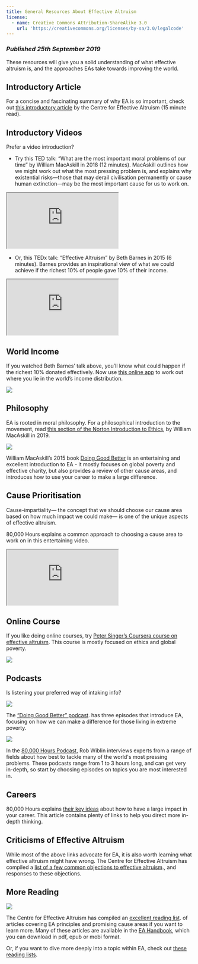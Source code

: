 ```yaml
---
title: General Resources About Effective Altruism
license:
  - name: Creative Commons Attribution-ShareAlike 3.0
    url: 'https://creativecommons.org/licenses/by-sa/3.0/legalcode'
---
```

### _Published 25th September 2019_

These resources will give you a solid understanding of what effective altruism is, and the approaches EAs take towards improving the world. 


## Introductory Article

For a concise and fascinating summary of why EA is so important, check out <a target="_blank" href="https://www.effectivealtruism.org/articles/introduction-to-effective-altruism/">this introductory article</a> by the Centre for Effective Altruism (15 minute read). 

## Introductory Videos

Prefer a video introduction? 

* Try this TED talk: “What are the most important moral problems of our time” by William MacAskill in 2018 (12 minutes). MacAskill outlines how we might work out what the most pressing problem is, and explains why existential risks—those that may derail civilisation permanently or cause human extinction—may be the most important cause for us to work on. 

<div class="textAlignCenter">
<iframe class="article_video"
src="https://www.youtube.com/embed/ ">
</iframe>
</div>
 

* Or, this TEDx talk: “Effective Altruism” by Beth Barnes in 2015 (6 minutes). Barnes provides an inspirational view of what we could achieve if the richest 10% of people gave 10% of their income.

<div class="textAlignCenter">
<iframe class="article_video"
src="https://www.youtube.com/embed/ ">
</iframe>
</div>
 


## World Income 

If you watched Beth Barnes’ talk above, you’ll know what could happen if the richest 10% donated effectively. Now use <a target="_blank" href="https://www.givingwhatwecan.org/get-involved/how-rich-am-i/">this online app</a> to work out where you lie in the world’s income distribution. 

<p class="large_image_wrapper">
<img src="/img/howrichami.png" />
</p>

 

## Philosophy

EA is rooted in moral philosophy. For a philosophical introduction to the movement, read <a target="_blank" href="https://drive.google.com/file/d/1xs22x9UIuvym--MfAUtQsZ-GVqTqXeEs/view">this section of the Norton Introduction to Ethics</a>, by William MacAskill in 2019.  

<p class="large_image_wrapper">
<img src="/img/dgb.png" />
</p>


 
William MacAskill’s 2015 book <a target="_blank" href="https://www.effectivealtruism.org/doing-good-better/">Doing Good Better</a> is an entertaining and excellent introduction to EA - it mostly focuses on global poverty and effective charity, but also provides a review of other cause areas, and introduces how to use your career to make a large difference.  

## Cause Prioritisation
Cause-impartiality— the concept that we should choose our cause area based on how much impact we could make— is one of the unique aspects of effective altruism. 

80,000 Hours explains a common approach to choosing a cause area to work on in this entertaining video. 
 

<div class="textAlignCenter">
<iframe class="article_video"
src="https://www.youtube.com/embed/ ">
</iframe>
</div>

## Online Course
If you like doing online courses, try <a target="_blank" href="https://www.coursera.org/learn/altruism">Peter Singer’s Coursera course on effective altruism</a>. This course is mostly focused on ethics and global poverty. 

<p class="large_image_wrapper">
<img src="/img/singer.png" />
</p>

 

## Podcasts

Is listening your preferred way of intaking info? 
 

<p class="large_image_wrapper">
<img src="/img/dgbpodcast.png" />
</p>


The <a target="_blank" href="https://podcast.effectivealtruism.org/episodes/">“Doing Good Better” podcast</a>.  has three episodes that introduce EA, focusing on how we can make a difference for those living in extreme poverty. 

<p class="large_image_wrapper">
<img src="/img/80Kpod.png" />
</p>

In the <a target="_blank" href="https://80000hours.org/podcast/">80,000 Hours Podcast</a>, Rob Wiblin interviews experts from a range of fields about how best to tackle many of the world's most pressing problems. These podcasts range from 1 to 3 hours long, and can get very in-depth, so start by choosing episodes on topics you are most interested in.
 

## Careers

80,000 Hours explains <a target="_blank" href="https://80000hours.org/key-ideas/">their key ideas</a>  about how to have a large impact in your career. This article contains plenty of links to help you direct more in-depth thinking. 

## Criticisms of Effective Altruism

While most of the above links advocate for EA, it is also worth learning what effective altruism might have wrong. The Centre for Effective Altruism has compiled a <a target="_blank" href="https://www.effectivealtruism.org/faqs-criticism-objections/#objections-to-effective-altruism">list of a few common objections to effective altruism</a>., and responses to these objections. 


## More Reading
<p class="large_image_wrapper">
<img src="/img/eahandbook.png" />
</p>

 The Centre for Effective Altruism has compiled an <a target="_blank" href="https://www.effectivealtruism.org/resources/">excellent reading list</a>.  of articles covering EA principles and promising cause areas if you want to learn more.  Many of these articles are available in the <a target="_blank" href="https://www.effectivealtruism.org/handbook/">EA Handbook</a>, which you can download in pdf, epub or mobi format. 


Or, if you want to dive more deeply into a topic within EA, check out <a target="_blank" href="/learn/reading-lists/">these reading lists</a>. 

